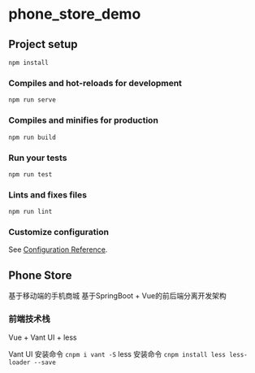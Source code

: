 # phone_store_demo

## Project setup
```
npm install
```

### Compiles and hot-reloads for development
```
npm run serve
```

### Compiles and minifies for production
```
npm run build
```

### Run your tests
```
npm run test
```

### Lints and fixes files
```
npm run lint
```

### Customize configuration
See [Configuration Reference](https://cli.vuejs.org/config/).


## Phone Store
基于移动端的手机商城
基于SpringBoot + Vue的前后端分离开发架构

### 前端技术栈
Vue + Vant UI + less

Vant UI 安装命令
`cnpm i vant -S`
less 安装命令
`cnpm install less less-loader --save`